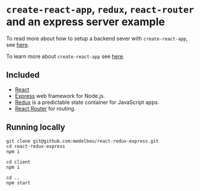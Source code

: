 # `create-react-app`, `redux`, `react-router` and an express server example

To read more about how to setup a backend sever with `create-react-app`, see [here](https://www.fullstackreact.com/articles/using-create-react-app-with-a-server/).

To learn more about `create-react-app` see [here](https://github.com/facebookincubator/create-react-app).

## Included

- [React](https://facebook.github.io/react/) 
- [Express](http://expressjs.com/) web framework for Node.js.
- [Redux](http://redux.js.org/) is a predictable state container for JavaScript apps.
- [React Router](https://github.com/ReactTraining/react-router) for routing.


## Running locally

```
git clone git@github.com:medelbou/react-redux-express.git
cd react-redux-express
npm i

cd client
npm i

cd ..
npm start
```